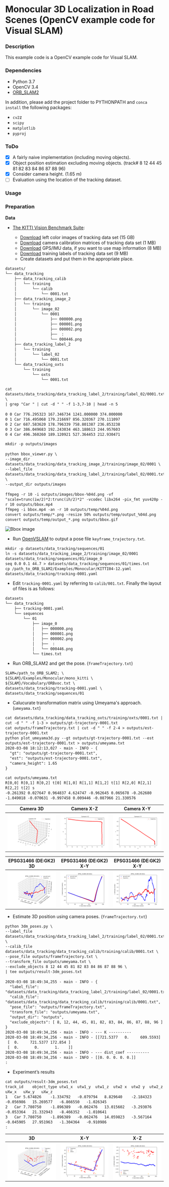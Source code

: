 # Monocular 3D Localization in Road Scenes (OpenCV example code for Visual SLAM)

### Description

This example code is a OpenCV example code for Visual SLAM.

### Dependencies
- Python 3.7
- OpenCV 3.4
- [ORB_SLAM2](https://github.com/raulmur/ORB_SLAM2)

In addition, please add the project folder to PYTHONPATH and `conca install` the following packages:
- `cv2`z
- `scipy`
- `matplotlib`
- `pyproj`

### ToDo ###

- [x] A fairly naive implementation (including moving objects).
- [x] Object position estimation excluding moving objects. (track# 8 12 44 45 81 82 83 84 86 87 88 96)
- [x] Consider camera height. (1.65 m)
- [ ] Evaluation using the location of the tracking dataset.

### Usage ###

### Preparation ###

**Data**

- [The KITTI Vision Benchmark Suite](http://www.cvlibs.net/datasets/kitti/eval_tracking.php):

  - [Download](http://www.cvlibs.net/download.php?file=data_tracking_image_2.zip) left color images of tracking data set (15 GB)
  - [Download](http://www.cvlibs.net/download.php?file=data_tracking_calib.zip) camera calibration matrices of tracking data set (1 MB)
  - [Download](http://www.cvlibs.net/download.php?file=data_tracking_oxts.zip) GPS/IMU data, if you want to use map information (8 MB)
  - [Download](http://www.cvlibs.net/download.php?file=data_tracking_label_2.zip) training labels of tracking data set (9 MB)
  - Create datasets and put them in the appropriate place.

```
datasets/
└── data_tracking
    ├── data_tracking_calib
    │   └── training
    │       └── calib
    │           └── 0001.txt
    ├── data_tracking_image_2
    │   └── training
    │       └── image_02
    │           └── 0001
    │               ├── 000000.png
    │               ├── 000001.png
    │               ├── 000002.png
    │               ├──  :
    │               └── 000446.png
    ├── data_tracking_label_2
    │   └── training
    │       └── label_02
    │           └── 0001.txt
    └── data_tracking_oxts
        └── training
            └── oxts
                └── 0001.txt
```
```
cat datasets/data_tracking/data_tracking_label_2/training/label_02/0001.txt \
| grep "Car " | cut -d " " -f 1-3,7-10 | head -n 5

0 0 Car 776.295323 167.346734 1241.000000 374.000000
0 1 Car 716.495068 179.216697 856.320367 270.111097
0 2 Car 687.583620 178.796339 758.801387 236.853238
0 3 Car 386.049683 192.243034 463.188613 244.957603
0 4 Car 496.360260 189.120921 527.364453 212.930471
```
```
mkdir -p outputs/images

python bbox_viewer.py \
--image_dir  datasets/data_tracking/data_tracking_image_2/training/image_02/0001 \
--label_file datasets/data_tracking/data_tracking_label_2/training/label_02/0001.txt \
--output_dir outputs/images

ffmpeg -r 10 -i outputs/images/bbox-%04d.png -vf "scale=trunc(iw/2)*2:trunc(ih/2)*2" -vcodec libx264 -pix_fmt yuv420p -r 10 outputs/bbox.mp4
ffmpeg -i bbox.mp4 -an -r 10 outputs/temp/%04d.png
convert outputs/temp/*.png -resize 50% outputs/temp/output_%04d.png
convert outputs/temp/output_*.png outputs/bbox.gif 
```

![Bbox image](outputs/bbox.gif)

- Run [OpenVSLAM](https://github.com/xdspacelab/openvslam) to output a pose file `keyframe_trajectory.txt`.

```
mkdir -p datasets/data_tracking/sequences/01
ln -s datasets/data_tracking_image_2/training/image_02/0001 datasets/data_tracking/sequences/01/image_0
seq 0.0 0.1 44.7 > datasets/data_tracking/sequences/01/times.txt
cp /path_to_ORB_SLAM2/Examples/Monocular/KITTI04-12.yaml datasets/data_tracking/tracking-0001.yaml
```

- Edit `tracking-0001.yaml` by referring to `calib/001.txt`.  Finally the layout of files is as follows:

```
datasets
└── data_tracking
    ├── tracking-0001.yaml
    └── sequences
        └── 01
            ├── image_0
            │   ├── 000000.png
            │   ├── 000001.png
            │   ├── 000002.png
            │   ├──  :
            │   └── 000446.png
            └── times.txt
```
- Run ORB_SLAM2 and get the pose. (`frameTrajectory.txt`)

```
SLAM=/path_to_ORB_SLAM2; \
${SLAM}/Examples/Monocular/mono_kitti \
${SLAM}/Vocabulary/ORBvoc.txt \
datasets/data_tracking/tracking-0001.yaml \
datasets/data_tracking/sequences/01
```

- Calucurate transformation matrix using Umeyama's approach. (`umeyama.txt`)

```
cat datasets/data_tracking/data_tracking_oxts/training/oxts/0001.txt | cut -d " " -f 1-3 > outputs/gt-trajectory-0001.txt
cat outputs/frameTrajectory.txt | cut -d " " -f 2-4 > outputs/est-trajectory-0001.txt
python plot_umeyama3d.py --gt outputs/gt-trajectory-0001.txt --est outputs/est-trajectory-0001.txt > outputs/umeyama.txt
2020-03-08 18:12:13,027 - main - INFO - {
  "gt": "outputs/gt-trajectory-0001.txt",
  "est": "outputs/est-trajectory-0001.txt",
  "camera_height": 1.65
}
```
```
cat outputs/umeyama.txt
R[0,0] R[0,1] R[0,2] t[0] R[1,0] R[1,1] R[1,2] t[1] R[2,0] R[2,1] R[2,2] t[2] s
-0.261392 0.027647 0.964837 4.624747 -0.962645 0.065678 -0.262680 -1.049018 -0.070631 -0.997458 0.009446 -0.087966 21.330576
```

|Camera 3D|Camera X-Z|Camera X-Y| 
|---|---|---|
|![3D](outputs/plot_camera-3d.png)|![X-Z](outputs/plot_camera-xz.png)|![X-Y](outputs/plot_camera-xy.png)|

|EPSG31466 (DE:GK2) 3D|EPSG31466 (DE:GK2) X-Y|EPSG31466 (DE:GK2) X-Y| 
|---|---|---|
|![3D](outputs/plot_EPSG31466-3d.png)|![X-Y](outputs/plot_EPSG31466-xy.png)|![X-Z](outputs/plot_EPSG31466-xz.png)|

- Estimate 3D position using camera poses. (`frameTrajectory.txt`)

```
python 3dm_poses.py \
--label_file datasets/data_tracking/data_tracking_label_2/training/label_02/0001.txt \
--calib_file datasets/data_tracking/data_tracking_calib/training/calib/0001.txt \
--pose_file outputs/frameTrajectory.txt \
--transform_file outputs/umeyama.txt \
--exclude_objects 8 12 44 45 81 82 83 84 86 87 88 96 \
| tee outputs/result-3dm_poses.txt

2020-03-08 18:49:34,255 - main - INFO - {
  "label_file": "datasets/data_tracking/data_tracking_label_2/training/label_02/0001.txt",
  "calib_file": "datasets/data_tracking/data_tracking_calib/training/calib/0001.txt",
  "pose_file": "outputs/frameTrajectory.txt",
  "transform_file": "outputs/umeyama.txt",
  "output_dir": "outputs",
  "exclude_objects": [ 8, 12, 44, 45, 81, 82, 83, 84, 86, 87, 88, 96 ]
}
2020-03-08 18:49:34,256 - main - INFO - --- K ----------
2020-03-08 18:49:34,256 - main - INFO - [[721.5377   0.     609.5593]
 [  0.     721.5377 172.854 ]
 [  0.       0.       1.    ]]
2020-03-08 18:49:34,256 - main - INFO - --- dist_coef ----------
2020-03-08 18:49:34,256 - main - INFO - [[0. 0. 0. 0. 0.]]
:
```

- Experiment’s results

```
cat outputs/result-3dm_poses.txt
track_id	object_type	utw1_x	utw1_y	utw1_z	utw2 x	utw2 y	utw2_z	uXw_x	uXw_y	uXw_z
1	Car	5.674826	-1.334792	-0.079794	8.829640	-2.184323	-0.056986	15.269577	-6.866550	-1.026345
2	Car	7.780750	-1.896389	-0.062476	13.015602	-3.293076	-0.053364	21.332943	-8.466352	-1.010641
3	Car	7.780750	-1.896389	-0.062476	14.059823	-3.567164	-0.045905	27.951963	-1.304364	-0.910986
:
```

|3D|X-Y|X-Z|
|---|---|---|
|![3D](outputs/result-3dm_poses-3d.png)|![X-Y](outputs/result-3dm_poses-xy.png)|![X-Z](outputs/result-3dm_poses-xz.png)|
